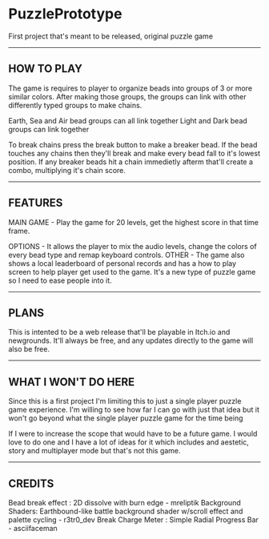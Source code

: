 # PuzzlePrototype
 First project that's meant to be released, original puzzle game

----------------
HOW TO PLAY
----------------
The game is requires to player to organize beads into groups of 3 or more similar colors. After making those groups, the groups can link with other differently typed groups to make chains.

Earth, Sea and Air bead groups can all link together
Light and Dark bead groups can link together

To break chains press the break button to make a breaker bead. If the bead touches any chains then they'll break and make every bead fall to it's lowest position.
If any breaker beads hit a chain immedietly afterm that'll create a combo, multiplying it's chain score.

----------------
FEATURES
----------------
MAIN GAME - Play the game for 20 levels, get the highest score in that time frame. 

OPTIONS - It allows the player to mix the audio levels, change the colors of every bead type and remap keyboard controls.
OTHER - The game also shows a local leaderboard of personal records and has a how to play screen to help player get used to the game. It's a new type of puzzle game so I need to ease people into it.

----------------
PLANS
----------------
This is intented to be a web release that'll be playable in Itch.io and newgrounds. It'll always be free, and any updates directly to the game will also be free.


----------------
WHAT I WON'T DO HERE
----------------
Since this is a first project I'm limiting this to just a single player puzzle game experience. I'm willing to see how far I can go with just that idea but it won't go beyond what the single player puzzle game for the time being

If I were to increase the scope that would have to be a future game.
I would love to do one and I have a lot of ideas for it which includes and aestetic, story and multiplayer mode but that's not this game.

----------------
CREDITS
----------------
Bead break effect : 2D dissolve with burn edge - mreliptik
Background Shaders: Earthbound-like battle background shader w/scroll effect and palette cycling - r3tr0_dev
Break Charge Meter : Simple Radial Progress Bar - asciifaceman
